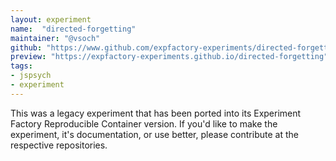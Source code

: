 ```yaml
---
layout: experiment
name:  "directed-forgetting"
maintainer: "@vsoch"
github: "https://www.github.com/expfactory-experiments/directed-forgetting"
preview: "https://expfactory-experiments.github.io/directed-forgetting"
tags:
- jspsych
- experiment
---
```


This was a legacy experiment that has been ported into its Experiment Factory Reproducible Container version. If you'd like to make the experiment, it's documentation, or use better, please contribute at the respective repositories.
